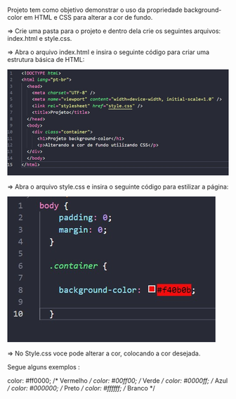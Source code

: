### 
Projeto tem como objetivo demonstrar o uso da propriedade background-color em HTML e CSS para alterar a cor de fundo.


=> Crie uma pasta para o projeto e dentro dela crie os seguintes arquivos: index.html e style.css.

=> Abra o arquivo index.html e insira o seguinte código para criar uma estrutura básica de HTML:

 ![Projeto1](projeto1.jpg)

=> Abra o arquivo style.css e insira o seguinte código para estilizar a página:

 ![Projeto2](projeto2.jpg)

=> No Style.css voce pode alterar a cor, colocando a cor desejada. 


Segue alguns exemplos :


color: #ff0000;     /* Vermelho */
color: #00ff00;     /* Verde */
color: #0000ff;     /* Azul */
color: #000000;     /* Preto */
color: #ffffff;     /* Branco */